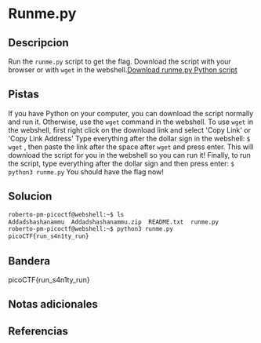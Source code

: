 # Runme.py


## Descripcion
Run the `runme.py` script to get the flag. Download the script with your browser or with `wget` in the webshell.[Download runme.py Python script](https://artifacts.picoctf.net/c/86/runme.py)
## Pistas
If you have Python on your computer, you can download the script normally and run it. Otherwise, use the `wget` command in the webshell.
To use `wget` in the webshell, first right click on the download link and select 'Copy Link' or 'Copy Link Address'
Type everything after the dollar sign in the webshell: `$ wget` , then paste the link after the space after `wget` and press enter. This will download the script for you in the webshell so you can run it!
Finally, to run the script, type everything after the dollar sign and then press enter: `$ python3 runme.py` You should have the flag now!

## Solucion
```bash
roberto-pm-picoctf@webshell:~$ ls
Addadshashanammu  Addadshashanammu.zip  README.txt  runme.py
roberto-pm-picoctf@webshell:~$ python3 runme.py
picoCTF{run_s4n1ty_run}
```
## Bandera
picoCTF{run_s4n1ty_run}
## Notas adicionales


## Referencias
